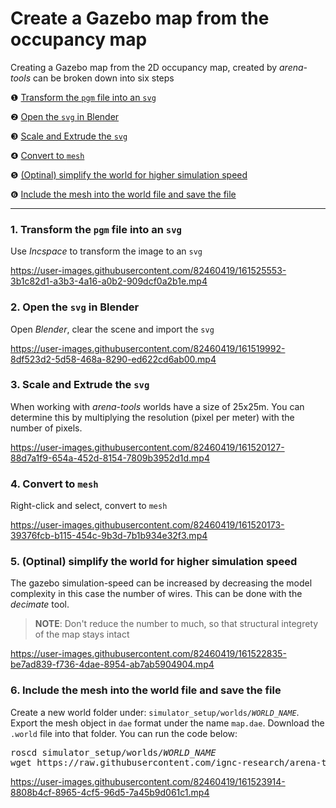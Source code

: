 # Create a Gazebo map from the occupancy map
Creating a Gazebo map from the 2D occupancy map, created by *arena-tools* can be broken down into six steps

❶ [Transform the `pgm` file into an `svg`](#1-transform-the-pgm-file-into-an-svg)

❷ [Open the `svg` in Blender](#2-open-the-svg-in-blender)

❸ [Scale and Extrude the `svg`](#3-scale-and-extrude-the-svg)

❹ [Convert to `mesh`](#4-convert-to-mesh)

❺ [(Optinal) simplify the world for higher simulation speed](#5-optinal-simplify-the-world-for-higher-simulation-speed)

❻ [Include the mesh into the world file and save the file](#6-include-the-mesh-into-the-world-file-and-save-the-file)

---

### 1. Transform the `pgm` file into an `svg`
Use *Incspace* to transform the image to an `svg`


https://user-images.githubusercontent.com/82460419/161525553-3b1c82d1-a3b3-4a16-a0b2-909dcf0a2b1e.mp4


### 2. Open the `svg` in Blender
Open *Blender*, clear the scene and import the `svg`


https://user-images.githubusercontent.com/82460419/161519992-8df523d2-5d58-468a-8290-ed622cd6ab00.mp4



### 3. Scale and Extrude the `svg`
When working with *arena-tools* worlds have a size of 25x25m. You can determine this by multiplying the resolution (pixel per meter) with the number of pixels.


https://user-images.githubusercontent.com/82460419/161520127-88d7a1f9-654a-452d-8154-7809b3952d1d.mp4


### 4. Convert to `mesh`
Right-click and select, convert to `mesh`


https://user-images.githubusercontent.com/82460419/161520173-39376fcb-b115-454c-9b3d-7b1b934e32f3.mp4


### 5. (Optinal) simplify the world for higher simulation speed
The gazebo simulation-speed can be increased by decreasing the model complexity in this case the number of wires. This can be done with the *decimate* tool. 
> **NOTE**: Don't reduce the number to much, so that structural integrety of the map stays intact 


https://user-images.githubusercontent.com/82460419/161522835-be7ad839-f736-4dae-8954-ab7ab5904904.mp4


### 6. Include the mesh into the world file and save the file
Create a new world folder under: <code>simulator_setup/worlds/<var>WORLD_NAME</var></code>. Export the mesh object in `dae` format under the name `map.dae`. Download the `.world` file into that folder. You can run the code below:
<pre class="devsite-click-to-copy">
roscd simulator_setup/worlds/<var>WORLD_NAME</var>
wget https://raw.githubusercontent.com/ignc-research/arena-tools/main/map_to_gazebo/map.world
</pre>


https://user-images.githubusercontent.com/82460419/161523914-8808b4cf-8965-4cf5-96d5-7a45b9d061c1.mp4


